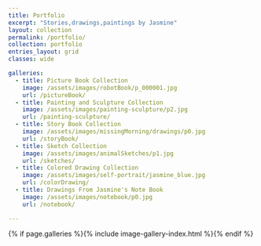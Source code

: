 ```yaml
---
title: Portfolio 
excerpt: "Stories,drawings,paintings by Jasmine"
layout: collection
permalink: /portfolio/
collection: portfolio 
entries_layout: grid
classes: wide

galleries:
  - title: Picture Book Collection
    image: /assets/images/robotBook/p_000001.jpg
    url: /pictureBook/
  - title: Painting and Sculpture Collection 
    image: /assets/images/painting-sculpture/p2.jpg
    url: /painting-sculpture/
  - title: Story Book Collection
    image: /assets/images/missingMorning/drawings/p0.jpg
    url: /storyBook/
  - title: Sketch Collection
    image: /assets/images/animalSketches/p1.jpg
    url: /sketches/
  - title: Colored Drawing Collection
    image: /assets/images/self-portrait/jasmine_blue.jpg
    url: /colorDrawing/
  - title: Drawings From Jasmine's Note Book 
    image: /assets/images/notebook/p0.jpg
    url: /notebook/

---
```


{% if page.galleries %}{% include image-gallery-index.html %}{% endif %}



